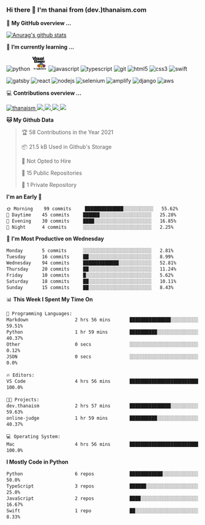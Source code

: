 ### Hi there 👋 I'm thanai from (dev.)thanaism.com

<!-- バッジ関連 -->
<!--
メイン：https://shields.io/category/social
GitHub view：https://github.com/antonkomarev/github-profile-views-counter
Qiita contributions：https://qiita.com/mikkame/items/f2c60d9caf8a8e38ec50
 -->

🍎 **My GitHub overview ...**

<!-- GitHubトロフィー -->
<!--
https://github.com/ryo-ma/github-profile-trophy
 -->

<!-- [![trophy](https://github-profile-trophy.vercel.app/?username=thanaism)](https://github.com/thanaism/thanaism) -->

<!-- GitHubステータス -->
<!--
https://github.com/anuraghazra/github-readme-stats
 -->

[![Anurag's github stats](https://github-readme-stats.vercel.app/api?username=thanaism&count_private=true&show_icons=true)](https://github.com/thanaism/thanaism)

<!-- [![ReadMe Card](https://github-readme-stats.vercel.app/api/pin/?username=thanaism&repo=thanaism)](https://github.com/thanaism/thanaism) -->

<!-- Skill icons -->
<!--
https://rahuldkjain.github.io/gh-profile-readme-generator/
 -->

🌱 **I’m currently learning ...**

<!-- #### Language and Tools -->

<p align="left">
  <!-- python -->
  <img src="https://devicons.github.io/devicon/devicon.git/icons/python/python-original.svg" alt="python" width="40" height="40"/>
  <!-- vba -->
  <img src="images/vba.png" alt="vba" width="40" height="40"/>
  <!-- javascript -->
  <img src="https://devicons.github.io/devicon/devicon.git/icons/javascript/javascript-original.svg" alt="javascript" width="40" height="40"/>
  <!-- typescript -->
  <img src="https://devicons.github.io/devicon/devicon.git/icons/typescript/typescript-original.svg" alt="typescript" width="40" height="40"/>
  <!-- git -->
  <img src="https://www.vectorlogo.zone/logos/git-scm/git-scm-icon.svg" alt="git" width="40" height="40"/>
  <!-- html5 -->
  <img src="https://devicons.github.io/devicon/devicon.git/icons/html5/html5-original-wordmark.svg" alt="html5" width="40" height="40"/>
  <!-- css3 -->
  <img src="https://devicons.github.io/devicon/devicon.git/icons/css3/css3-original-wordmark.svg" alt="css3" width="40" height="40"/>
  <!-- swift -->
  <img src="https://devicons.github.io/devicon/devicon.git/icons/swift/swift-original-wordmark.svg" alt="swift" width="40" height="40"/>
</p>
<p align="left">
  <!-- gatsby -->
  <img src="https://www.vectorlogo.zone/logos/gatsbyjs/gatsbyjs-icon.svg" alt="gatsby" width="40" height="40"/>
  <!-- react -->
  <img src="https://devicons.github.io/devicon/devicon.git/icons/react/react-original-wordmark.svg" alt="react" width="40" height="40"/>
  <!-- nodejs -->
  <img src="https://devicons.github.io/devicon/devicon.git/icons/nodejs/nodejs-original-wordmark.svg" alt="nodejs" width="40" height="40"/>
  <!-- selenium -->
  <img src="https://raw.githubusercontent.com/detain/svg-logos/780f25886640cef088af994181646db2f6b1a3f8/svg/selenium-logo.svg" alt="selenium" width="40" height="40"/>
  <!-- amplify -->
  <img src="https://docs.amplify.aws/assets/logo-dark.svg" alt="amplify" width="40" height="40"/>
  <!-- django -->
  <img src="https://devicons.github.io/devicon/devicon.git/icons/django/django-original.svg" alt="django" width="40" height="40"/>
  <!-- aws -->
  <img src="https://devicons.github.io/devicon/devicon.git/icons/amazonwebservices/amazonwebservices-original-wordmark.svg" alt="aws" width="40" height="40"/>
</p>

💻 **Contributions overview ...**

<p align="left">

  <a href="https://github.com/thanaism/thanaism/">
    <img src="https://komarev.com/ghpvc/?username=thanaism" alt="thanaism" />
  </a>
  <a href="http://twitter.com/okinawa__noodle">
    <img height="20" src="https://img.shields.io/twitter/follow/okinawa__noodle?label=Twitter&logo=twitter&style=flat" />
  </a>
  <a href="https://github.com/thanaism">
    <img height="20" src="https://img.shields.io/github/followers/thanaism?label=follow&logo=github&style=flat" />
  </a>
  <!-- <a href="https://www.reddit.com/user/thanaism">
    <img height="20" src="https://img.shields.io/reddit/user-karma/combined/thanaism?label=Reddit&logo=reddit&style=flat" />
  </a>
  <a href="https://stackoverflow.com/users/5720201/thanaism">
    <img height="20" src="https://img.shields.io/stackexchange/stackoverflow/r/5720201?label=StackOverflow&logo=stack-overflow&style=flat" /> -->
  </a>
  <a href="http://qiita.com/thanai">
    <img height="20" src="https://qiita-badge.apiapi.app/s/thanai/posts.svg" />
  </a>
  <//qiita.com/thanai">
    <img height="20" src="https://qiita-badge.apiapi.app/s/thanai/contributions.svg" />
  </a>
</p>

<!--START_SECTION:waka-->
**🐱 My Github Data** 

> 🏆 58 Contributions in the Year 2021
 > 
> 📦 21.5 kB Used in Github's Storage 
 > 
> 🚫 Not Opted to Hire
 > 
> 📜 15 Public Repositories 
 > 
> 🔑 1 Private Repository 
 > 
**I'm an Early 🐤** 

```text
🌞 Morning    99 commits     ██████████████░░░░░░░░░░░   55.62% 
🌆 Daytime    45 commits     ██████░░░░░░░░░░░░░░░░░░░   25.28% 
🌃 Evening    30 commits     ████░░░░░░░░░░░░░░░░░░░░░   16.85% 
🌙 Night      4 commits      ░░░░░░░░░░░░░░░░░░░░░░░░░   2.25%

```
📅 **I'm Most Productive on Wednesday** 

```text
Monday       5 commits      ░░░░░░░░░░░░░░░░░░░░░░░░░   2.81% 
Tuesday      16 commits     ██░░░░░░░░░░░░░░░░░░░░░░░   8.99% 
Wednesday    94 commits     █████████████░░░░░░░░░░░░   52.81% 
Thursday     20 commits     ██░░░░░░░░░░░░░░░░░░░░░░░   11.24% 
Friday       10 commits     █░░░░░░░░░░░░░░░░░░░░░░░░   5.62% 
Saturday     18 commits     ██░░░░░░░░░░░░░░░░░░░░░░░   10.11% 
Sunday       15 commits     ██░░░░░░░░░░░░░░░░░░░░░░░   8.43%

```


📊 **This Week I Spent My Time On** 

```text
💬 Programming Languages: 
Markdown                 2 hrs 56 mins       ███████████████░░░░░░░░░░   59.51% 
Python                   1 hr 59 mins        ██████████░░░░░░░░░░░░░░░   40.37% 
Other                    0 secs              ░░░░░░░░░░░░░░░░░░░░░░░░░   0.12% 
JSON                     0 secs              ░░░░░░░░░░░░░░░░░░░░░░░░░   0.0%

🔥 Editors: 
VS Code                  4 hrs 56 mins       █████████████████████████   100.0%

🐱‍💻 Projects: 
dev.thanaism             2 hrs 57 mins       ███████████████░░░░░░░░░░   59.63% 
online-judge             1 hr 59 mins        ██████████░░░░░░░░░░░░░░░   40.37%

💻 Operating System: 
Mac                      4 hrs 56 mins       █████████████████████████   100.0%

```

**I Mostly Code in Python** 

```text
Python                   6 repos             ████████████░░░░░░░░░░░░░   50.0% 
TypeScript               3 repos             ██████░░░░░░░░░░░░░░░░░░░   25.0% 
JavaScript               2 repos             ████░░░░░░░░░░░░░░░░░░░░░   16.67% 
Swift                    1 repo              ██░░░░░░░░░░░░░░░░░░░░░░░   8.33%

```



<!--END_SECTION:waka-->
